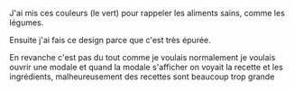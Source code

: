 J'ai mis ces couleurs (le vert) pour rappeler les aliments sains, comme les légumes.

Ensuite j'ai fais ce design parce que c'est très épurée.

En revanche c'est pas du tout comme je voulais normalement je voulais ouvrir une modale
et quand la modale s'afficher on voyait la recette et les ingrédients, malheureusement des recettes sont beaucoup trop grande